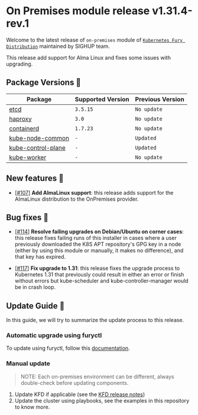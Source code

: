 # On Premises module release v1.31.4-rev.1

Welcome to the latest release of `on-premises` module of [`Kubernetes Fury Distribution`](https://github.com/sighupio/fury-distribution) maintained by SIGHUP team.

This release add support for Alma Linux and fixes some issues with upgrading.

## Package Versions 🚢

| Package                                        | Supported Version | Previous Version |
| ---------------------------------------------- | ----------------- | ---------------- |
| [etcd](roles/etcd)                             | `3.5.15`          | `No update`      |
| [haproxy](roles/haproxy)                       | `3.0`             | `No update`      |
| [containerd](roles/containerd)                 | `1.7.23`          | `No update`      |
| [kube-node-common](roles/kube-node-common)     | `-`               | `Updated`        |
| [kube-control-plane](roles/kube-control-plane) | `-`               | `Updated`        |
| [kube-worker](roles/kube-worker)               | `-`               | `No update`      |

## New features 🌟

- [[#107](https://github.com/sighupio/fury-kubernetes-on-premises/pull/107)] **Add AlmaLinux support**: this release adds support for the AlmaLinux distribution to the OnPremises provider.

## Bug fixes 🐞

- [[#114](https://github.com/sighupio/fury-kubernetes-on-premises/pull/114)] **Resolve failing upgrades on Debian/Ubuntu on corner cases**: this release fixes failing runs of this installer in cases where a user previously downloaded the K8S APT repository's GPG key in a node (either by using this module or manually, it makes no difference), and that key has expired.

- [[#117](https://github.com/sighupio/fury-kubernetes-on-premises/pull/117)] **Fix upgrade to 1.31**: this release fixes the upgrade process to Kubernetes 1.31 that previously could result in either an error or finish without errors but kube-scheduler and kube-controller-manager would be in crash loop.

## Update Guide 🦮

In this guide, we will try to summarize the update process to this release.

### Automatic upgrade using furyctl

To update using furyctl, follow this [documentation](https://docs.kubernetesfury.com/docs/installation/upgrades).

### Manual update

> NOTE: Each on-premises environment can be different, always double-check before updating components.

1. Update KFD if applicable (see the [KFD release notes](https://github.com/sighupio/fury-distribution/tree/master/docs/releases))
2. Update the cluster using playbooks, see the examples in this repository to know more.
